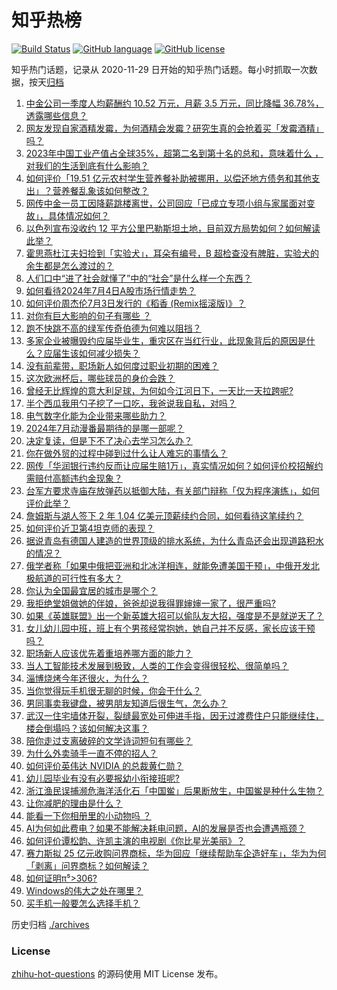 # 知乎热榜
[![Build Status](https://github.com/ToWeLong/zhihu-hot-questions/workflows/CI/badge.svg)](https://github.com/ToWeLong/zhihu-hot-questions/actions)
[![GitHub language](https://img.shields.io/badge/language-golang-orange.svg)](https://golang.org/)
[![GitHub license](https://img.shields.io/github/license/ToWeLong/zhihu-hot-questions)](https://github.com/ToWeLong/zhihu-hot-questions/blob/main/LICENSE)

知乎热门话题，记录从 2020-11-29 日开始的知乎热门话题。每小时抓取一次数据，按天[归档](./archives)

<!-- BEGIN -->

1. [中金公司一季度人均薪酬约 10.52 万元，月薪 3.5 万元，同比降幅 36.78%，透露哪些信息？](https://www.zhihu.com/question/660654920)
1. [网友发现自家酒精发霉，为何酒精会发霉？研究生真的会抢着买「发霉酒精」吗？](https://www.zhihu.com/question/660555293)
1. [2023年中国工业产值占全球35%，超第二名到第十名的总和，意味着什么 ，对我们的生活到底有什么影响？](https://www.zhihu.com/question/660364897)
1. [如何评价「19.51 亿元农村学生营养餐补助被挪用，以偿还地方债务和其他支出」？营养餐乱象该如何整改？](https://www.zhihu.com/question/660561614)
1. [网传中金一员工因降薪跳楼离世，公司回应「已成立专项小组与家属面对变故」，具体情况如何？](https://www.zhihu.com/question/660619068)
1. [以色列宣布没收约 12 平方公里巴勒斯坦土地，目前双方局势如何？如何解读此举？](https://www.zhihu.com/question/660688026)
1. [霍思燕杜江夫妇捡到「实验犬」，耳朵有编号，B 超检查没有脾脏，实验犬的余生都是怎么渡过的？](https://www.zhihu.com/question/660176802)
1. [人们口中“进了社会就懂了”中的“社会”是什么样一个东西？](https://www.zhihu.com/question/658614630)
1. [如何看待2024年7月4日A股市场行情走势？](https://www.zhihu.com/question/660621095)
1. [如何评价周杰伦7月3日发行的《稻香 (Remix摇滚版)》？](https://www.zhihu.com/question/660598839)
1. [对你有巨大影响的句子有哪些 ？](https://www.zhihu.com/question/660634325)
1. [跑不快跳不高的绿军传奇伯德为何难以阻挡？](https://www.zhihu.com/question/648658259)
1. [多家企业被曝毁约应届毕业生，重灾区在当红行业，此现象背后的原因是什么？应届生该如何减少损失？](https://www.zhihu.com/question/660620252)
1. [没有前辈带，职场新人如何度过职业初期的困难？](https://www.zhihu.com/question/658821485)
1. [这次欧洲杯后，哪些球员的身价会跌？](https://www.zhihu.com/question/660388173)
1. [曾经无比辉煌的意大利足球，为何如今江河日下，一天比一天拉跨呢?](https://www.zhihu.com/question/660460262)
1. [半个西瓜我用勺子挖了一口吃，我爸说我自私，对吗？](https://www.zhihu.com/question/660474585)
1. [电气数字化能为企业带来哪些助力？](https://www.zhihu.com/question/660638880)
1. [2024年7月动漫番最期待的是哪一部呢？](https://www.zhihu.com/question/659138862)
1. [决定复读，但是下不了决心去学习怎么办？](https://www.zhihu.com/question/660606690)
1. [你在做外贸的过程中碰到过什么让人难忘的事情么？](https://www.zhihu.com/question/427992208)
1. [网传「华润银行违约反而让应届生赔1万」，真实情况如何？如何评价校招解约需赔付高额违约金现象？](https://www.zhihu.com/question/660615025)
1. [台军方要求寺庙存放弹药以抵御大陆，有关部门辩称「仅为程序演练」，如何评价此举？](https://www.zhihu.com/question/660614730)
1. [詹姆斯与湖人签下 2 年 1.04 亿美元顶薪续约合同，如何看待这笔续约？](https://www.zhihu.com/question/660652243)
1. [如何评价近卫第4坦克师的表现？](https://www.zhihu.com/question/553181116)
1. [据说青岛有德国人建造的世界顶级的排水系统，为什么青岛还会出现道路积水的情况？](https://www.zhihu.com/question/660501578)
1. [俄学者称「如果中俄把亚洲和北冰洋相连，就能免遭美国干预」，中俄开发北极航道的可行性有多大？](https://www.zhihu.com/question/660596803)
1. [你认为全国最宜居的城市是哪个？](https://www.zhihu.com/question/488808761)
1. [我拒绝堂姐做她的伴娘，爸爸却说我得罪婶婶一家了，很严重吗?](https://www.zhihu.com/question/660461066)
1. [如果《英雄联盟》出一个新英雄大招可以偷队友大招，强度是不是就逆天了？](https://www.zhihu.com/question/533452408)
1. [女儿幼儿园中班，班上有个男孩经常抱她，她自己并不反感，家长应该干预吗？](https://www.zhihu.com/question/657527874)
1. [职场新人应该优先着重培养哪方面的能力？](https://www.zhihu.com/question/658821501)
1. [当人工智能技术发展到极致，人类的工作会变得很轻松、很简单吗？](https://www.zhihu.com/question/657481158)
1. [淄博烧烤今年还很火，为什么？](https://www.zhihu.com/question/653296411)
1. [当你觉得玩手机很无聊的时候，你会干什么？](https://www.zhihu.com/question/655360315)
1. [男同事卖我键盘，被男朋友知道后很生气，怎么办？](https://www.zhihu.com/question/659359366)
1. [武汉一住宅墙体开裂，裂缝最宽处可伸进手指，因无过渡费住户只能继续住，楼会倒塌吗？该如何解决这事？](https://www.zhihu.com/question/660500645)
1. [陪你走过支离破碎的文学诗词短句有哪些？](https://www.zhihu.com/question/659895323)
1. [为什么外卖骑手一直不停的招人？](https://www.zhihu.com/question/600948842)
1. [如何评价英伟达 NVIDIA 的总裁黄仁勋？](https://www.zhihu.com/question/576834374)
1. [幼儿园毕业有没有必要报幼小衔接班呢?](https://www.zhihu.com/question/660270113)
1. [浙江渔民误捕濒危海洋活化石「中国鲎」后果断放生，中国鲎是种什么生物？](https://www.zhihu.com/question/660595442)
1. [让你减肥的理由是什么？](https://www.zhihu.com/question/658978615)
1. [能看一下你相册里的小动物吗 ？](https://www.zhihu.com/question/660502046)
1. [AI为何如此费电？如果不能解决耗电问题，AI的发展是否也会遭遇瓶颈？](https://www.zhihu.com/question/660532292)
1. [如何评价谭松韵、许凯主演的电视剧《你比星光美丽》？](https://www.zhihu.com/question/660530111)
1. [赛力斯拟 25 亿元收购问界商标，华为回应「继续帮助车企造好车」，华为为何「剥离」问界商标？如何解读？](https://www.zhihu.com/question/660599656)
1. [如何证明π⁵>306?](https://www.zhihu.com/question/660247915)
1. [Windows的伟大之处在哪里？](https://www.zhihu.com/question/42367761)
1. [买手机一般要怎么选择手机？](https://www.zhihu.com/question/660360802)

<!-- END -->

历史归档 [./archives](./archives)


### License
[zhihu-hot-questions](https://github.com/towelong/zhihu-hot-questions) 的源码使用 MIT License 发布。